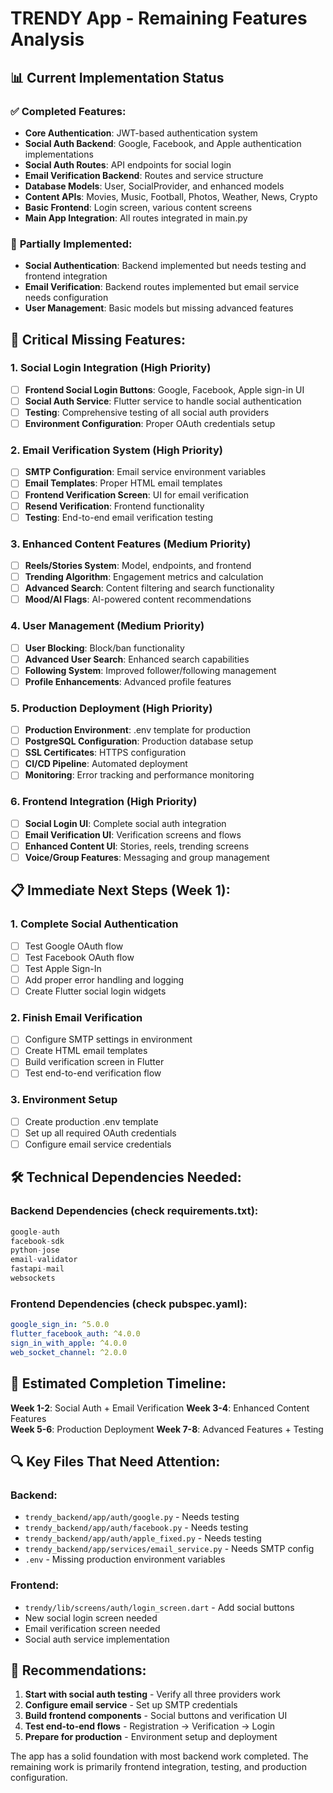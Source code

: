 # TRENDY App - Remaining Features Analysis

## 📊 Current Implementation Status

### ✅ **Completed Features:**
- **Core Authentication**: JWT-based authentication system
- **Social Auth Backend**: Google, Facebook, and Apple authentication implementations
- **Social Auth Routes**: API endpoints for social login
- **Email Verification Backend**: Routes and service structure
- **Database Models**: User, SocialProvider, and enhanced models
- **Content APIs**: Movies, Music, Football, Photos, Weather, News, Crypto
- **Basic Frontend**: Login screen, various content screens
- **Main App Integration**: All routes integrated in main.py

### 🚧 **Partially Implemented:**
- **Social Authentication**: Backend implemented but needs testing and frontend integration
- **Email Verification**: Backend routes implemented but email service needs configuration
- **User Management**: Basic models but missing advanced features

## 🔴 **Critical Missing Features:**

### 1. **Social Login Integration (High Priority)**
- [ ] **Frontend Social Login Buttons**: Google, Facebook, Apple sign-in UI
- [ ] **Social Auth Service**: Flutter service to handle social authentication
- [ ] **Testing**: Comprehensive testing of all social auth providers
- [ ] **Environment Configuration**: Proper OAuth credentials setup

### 2. **Email Verification System (High Priority)**
- [ ] **SMTP Configuration**: Email service environment variables
- [ ] **Email Templates**: Proper HTML email templates
- [ ] **Frontend Verification Screen**: UI for email verification
- [ ] **Resend Verification**: Frontend functionality
- [ ] **Testing**: End-to-end email verification testing

### 3. **Enhanced Content Features (Medium Priority)**
- [ ] **Reels/Stories System**: Model, endpoints, and frontend
- [ ] **Trending Algorithm**: Engagement metrics and calculation
- [ ] **Advanced Search**: Content filtering and search functionality
- [ ] **Mood/AI Flags**: AI-powered content recommendations

### 4. **User Management (Medium Priority)**
- [ ] **User Blocking**: Block/ban functionality
- [ ] **Advanced User Search**: Enhanced search capabilities
- [ ] **Following System**: Improved follower/following management
- [ ] **Profile Enhancements**: Advanced profile features

### 5. **Production Deployment (High Priority)**
- [ ] **Production Environment**: .env template for production
- [ ] **PostgreSQL Configuration**: Production database setup
- [ ] **SSL Certificates**: HTTPS configuration
- [ ] **CI/CD Pipeline**: Automated deployment
- [ ] **Monitoring**: Error tracking and performance monitoring

### 6. **Frontend Integration (High Priority)**
- [ ] **Social Login UI**: Complete social auth integration
- [ ] **Email Verification UI**: Verification screens and flows
- [ ] **Enhanced Content UI**: Stories, reels, trending screens
- [ ] **Voice/Group Features**: Messaging and group management

## 📋 **Immediate Next Steps (Week 1):**

### 1. Complete Social Authentication
- [ ] Test Google OAuth flow
- [ ] Test Facebook OAuth flow  
- [ ] Test Apple Sign-In
- [ ] Add proper error handling and logging
- [ ] Create Flutter social login widgets

### 2. Finish Email Verification
- [ ] Configure SMTP settings in environment
- [ ] Create HTML email templates
- [ ] Build verification screen in Flutter
- [ ] Test end-to-end verification flow

### 3. Environment Setup
- [ ] Create production .env template
- [ ] Set up all required OAuth credentials
- [ ] Configure email service credentials

## 🛠️ **Technical Dependencies Needed:**

### Backend Dependencies (check requirements.txt):
```python
google-auth
facebook-sdk  
python-jose
email-validator
fastapi-mail
websockets
```

### Frontend Dependencies (check pubspec.yaml):
```yaml
google_sign_in: ^5.0.0
flutter_facebook_auth: ^4.0.0
sign_in_with_apple: ^4.0.0
web_socket_channel: ^2.0.0
```

## 🎯 **Estimated Completion Timeline:**

**Week 1-2**: Social Auth + Email Verification
**Week 3-4**: Enhanced Content Features  
**Week 5-6**: Production Deployment
**Week 7-8**: Advanced Features + Testing

## 🔍 **Key Files That Need Attention:**

### Backend:
- `trendy_backend/app/auth/google.py` - Needs testing
- `trendy_backend/app/auth/facebook.py` - Needs testing  
- `trendy_backend/app/auth/apple_fixed.py` - Needs testing
- `trendy_backend/app/services/email_service.py` - Needs SMTP config
- `.env` - Missing production environment variables

### Frontend:
- `trendy/lib/screens/auth/login_screen.dart` - Add social buttons
- New social login screen needed
- Email verification screen needed
- Social auth service implementation

## 🚀 **Recommendations:**

1. **Start with social auth testing** - Verify all three providers work
2. **Configure email service** - Set up SMTP credentials
3. **Build frontend components** - Social buttons and verification UI
4. **Test end-to-end flows** - Registration → Verification → Login
5. **Prepare for production** - Environment setup and deployment

The app has a solid foundation with most backend work completed. The remaining work is primarily frontend integration, testing, and production configuration.
